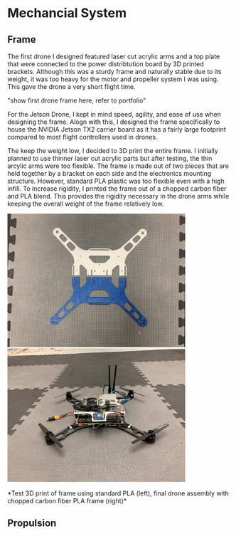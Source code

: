 # Mechancial System

## Frame

The first drone I designed featured laser cut acrylic arms and a top plate that were connected to the power distribtution board by 3D printed brackets. Although this was a sturdy frame and naturally stable due to its weight, it was too heavy for the motor and propeller system I was using. This gave the drone a very short flight time.

"show first drone frame here, refer to portfolio"

For the Jetson Drone, I kept in mind speed, agility, and ease of use when designing the frame. Alogn with this, I designed the frame specifically to house the NVIDIA Jetson TX2 carrier board as it has a fairly large footprint compared to most flight controllers used in drones.

The keep the weight low, I decided to 3D print the entire frame. I initially planned to use thinner laser cut acrylic parts but after testing, the thin arcylic arms were too flexible. The frame is made out of two pieces that are held together by a bracket on each side and the electronics mounting structure. However, standard PLA plastic was too flexible even with a high infill. To increase rigidity, I printed the frame out of a chopped carbon fiber and PLA blend. This provides the rigidity necessary in the drone arms while keeping the overall weight of the frame relatively low. 

<p><img src="https://github.com/balianirudh/jetson-drone/blob/master/images/testFrame.jpg" width="400" height="300"/><img src="https://github.com/balianirudh/jetson-drone/blob/master/images/droneView1.jpg" width="400" height="300"/></p>
*Test 3D print of frame using standard PLA (left), final drone assembly with chopped carbon fiber PLA frame (right)*

## Propulsion
